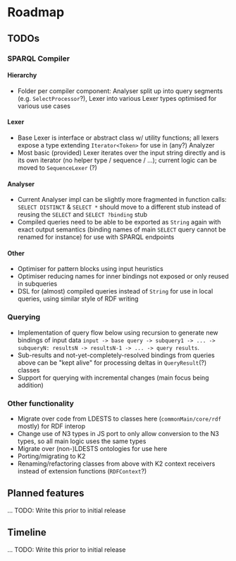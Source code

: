 # Roadmap
## TODOs
### SPARQL Compiler
#### Hierarchy
* Folder per compiler component: Analyser split up into query segments (e.g. `SelectProcessor`?), Lexer into various Lexer
 types optimised for various use cases
#### Lexer
* Base Lexer is interface or abstract class w/ utility functions; all lexers expose a type extending `Iterator<Token>`
 for use in (any?) Analyzer
* Most basic (provided) Lexer iterates over the input string directly and is its own iterator (no helper 
 type / sequence / ...); current logic can be moved to `SequenceLexer` (?)
#### Analyser
* Current Analyser impl can be slightly more fragmented in function calls: `SELECT DISTINCT` & `SELECT *` should move
 to a different stub instead of reusing the `SELECT` and `SELECT ?binding` stub
* Compiled queries need to be able to be exported as `String` again with exact output semantics (binding names of
 main `SELECT` query cannot be renamed for instance) for use with SPARQL endpoints
#### Other
* Optimiser for pattern blocks using input heuristics
* Optimiser reducing names for inner bindings not exposed or only reused in subqueries
* DSL for (almost) compiled queries instead of `String` for use in local queries, using similar style of RDF writing
### Querying
* Implementation of query flow below using recursion to generate new bindings of input data
`input -> base query -> subquery1 -> ... -> subqueryN: resultsN -> resultsN-1 -> ... -> query results`.
* Sub-results and not-yet-completely-resolved bindings from queries above can be "kept alive" for processing deltas in
 `QueryResult`(?) classes
* Support for querying with incremental changes (main focus being addition)
### Other functionality
* Migrate over code from LDESTS to classes here (`commonMain/core/rdf` mostly) for RDF interop
* Change use of N3 types in JS port to only allow conversion to the N3 types, so all main logic uses the same types
* Migrate over (non-)LDESTS ontologies for use here
* Porting/migrating to K2
* Renaming/refactoring classes from above with K2 context receivers instead of extension functions (`RDFContext`?)
## Planned features
... TODO: Write this prior to initial release
## Timeline
... TODO: Write this prior to initial release